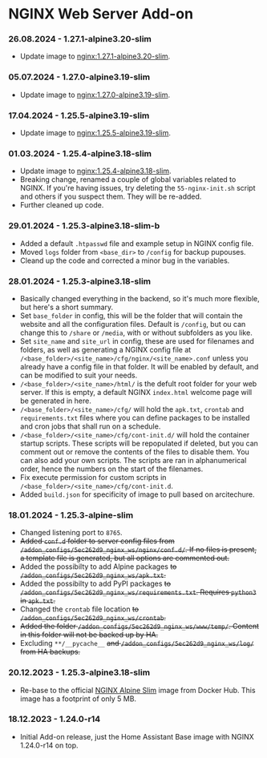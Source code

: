 # NGINX Web Server Add-on

### 26.08.2024 - 1.27.1-alpine3.20-slim

- Update image to [nginx:1.27.1-alpine3.20-slim](https://hub.docker.com/layers/library/nginx/1.27.1-alpine3.20-slim/images/sha256-15d20a9e80b094bc7fea73c8207bac1d2196d02251df24c6bbc58b19af1b4fd5).

### 05.07.2024 - 1.27.0-alpine3.19-slim

- Update image to [nginx:1.27.0-alpine3.19-slim](https://hub.docker.com/layers/library/nginx/1.27.0-alpine3.19-slim/images/sha256-20f83f2e3d34133d52bffba21c0ddde6c194e8c2bb4efd9812cd6842feed184a).

### 17.04.2024 - 1.25.5-alpine3.19-slim

- Update image to [nginx:1.25.5-alpine3.19-slim](https://hub.docker.com/layers/library/nginx/1.25.5-alpine3.19-slim/images/sha256-eb37f58646a901dc7727cf448cae36daaefaba79de33b5058dab79aa4c04aefb).

### 01.03.2024 - 1.25.4-alpine3.18-slim

- Update image to [nginx:1.25.4-alpine3.18-slim](https://hub.docker.com/layers/library/nginx/1.25.4-alpine3.18-slim/images/sha256-bfe4c4c4c3a640ca73f5a43231b5382034968506d3bb37c9b98e4a8d695e0e10).
- Breaking change, renamed a couple of global variables related to NGINX. If you're having issues, try deleting the `55-nginx-init.sh` script and others if you suspect them. They will be re-added.
- Further cleaned up code.

### 29.01.2024 - 1.25.3-alpine3.18-slim-b

- Added a default `.htpasswd` file and example setup in NGINX config file.
- Moved `logs` folder from `<base_dir>` to `/config` for backup pupouses.
- Cleand up the code and corrected a minor bug in the variables.

### 28.01.2024 - 1.25.3-alpine3.18-slim

- Basically changed everything in the backend, so it's much more flexible, but here's a short summary.
- Set `base_folder` in config, this will be the folder that will contain the website and all the configuration files. Default is `/config`, but ou can change this to `/share` or `/media`, with or without subfolders as you like.
- Set `site_name` and `site_url` in config, these are used for filenames and folders, as well as generating a NGINX config file at `/<base_folder>/<site_name>/cfg/nginx/<site_name>.conf` unless you already have a config file in that folder. It will be enabled by default, and can be modified to suit your needs.
- `/<base_folder>/<site_name>/html/` is the defult root folder for your web server. If this is empty, a default NGINX `index.html` welcome page will be generated in here.
- `/<base_folder>/<site_name>/cfg/` will hold the `apk.txt`, `crontab` and `requirements.txt` files where you can define packages to be installed and cron jobs that shall run on a schedule.
- `/<base_folder>/<site_name>/cfg/cont-init.d/` will hold the container startup scripts. These scripts will be repopulated if deleted, but you can comment out or remove the contents of the files to disable them. You can also add your own scripts. The scripts are ran in alphanumerical order, hence the numbers on the start of the filenames.
- Fix execute permission for custom scripts in `/<base_folder>/<site_name>/cfg/cont-init.d`.
- Added `build.json` for specificity of image to pull based on arcitechure.

### 18.01.2024 - 1.25.3-alpine-slim

- Changed listening port to `8765`.
- ~~Added `conf.d` folder to server config files from `/addon_configs/5ec262d9_nginx_ws/nginx/conf.d/`. If no files is present, a template file is generated, but all options are commented out.~~
- Added the possibilty to add Alpine packages ~~to `/addon_configs/5ec262d9_nginx_ws/apk.txt`.~~
- Added the possibilty to add PyPI packages ~~to `/addon_configs/5ec262d9_nginx_ws/requirements.txt`. Requires `python3` in `apk.txt`.~~
- Changed the `crontab` file location ~~to `/addon_configs/5ec262d9_nginx_ws/crontab`.~~
- ~~Added the folder `/addon_configs/5ec262d9_nginx_ws/www/temp/`. Content in this folder will not be backed up by HA.~~
- Excluding `**/__pycache__` ~~and `/addon_configs/5ec262d9_nginx_ws/log/` from HA backups.~~

### 20.12.2023 - 1.25.3-alpine3.18-slim

- Re-base to the official [NGINX Alpine Slim](https://hub.docker.com/layers/library/nginx/1.25.3-alpine3.18-slim/images/sha256-d196915ddcdba9c28059bf111b2beeeb39d2cd0f8353a1ff4bfbf4b6189f3b0c) image from Docker Hub. This image has a footprint of only 5 MB.

### 18.12.2023 - 1.24.0-r14

- Initial Add-on release, just the Home Assistant Base image with NGINX 1.24.0-r14 on top.
